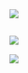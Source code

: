<img src="https://capsule-render.vercel.app/api?type=waving&color=auto&height=200&section=header&text=Sioria's&nbsp;GitHub&fontSize=90" />
<br>
<br>

<img src="https://github-readme-stats.vercel.app/api/top-langs/?username=Sioria-Yu&layout=compact&theme=radical"><br><br>
<img src="https://github-readme-stats.vercel.app/api?username=Sioria-Yu&show_icons=true&theme=radical">
